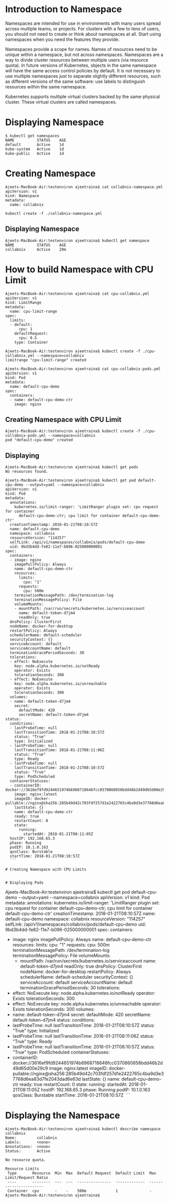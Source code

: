 # Introduction to Namespace

Namespaces are intended for use in environments with many users spread across multiple teams, or projects. For clusters with a few to tens of users, you should not need to create or think about namespaces at all. Start using namespaces when you need the features they provide.

Namespaces provide a scope for names. Names of resources need to be unique within a namespace, but not across namespaces.
Namespaces are a way to divide cluster resources between multiple users (via resource quota).
In future versions of Kubernetes, objects in the same namespace will have the same access control policies by default.
It is not necessary to use multiple namespaces just to separate slightly different resources, such as different versions of the same software: use labels to distinguish resources within the same namespace.

Kubernetes supports multiple virtual clusters backed by the same physical cluster. These virtual clusters are called namespaces.


# Displaying Namespace

```
$ kubectl get namespaces
NAME          STATUS    AGE
default       Active    1d
kube-system   Active    1d
kube-public   Active    1d
```


# Creating Namespace


```
Ajeets-MacBook-Air:testenviron ajeetraina$ cat collabnix-namespace.yml 
apiVersion: v1
kind: Namespace
metadata:
  name: collabnix
```

```
kubectl create -f ./collabnix-namespace.yml
```

## Displaying Namespace

```
Ajeets-MacBook-Air:testenviron ajeetraina$ kubectl get namespace
NAME          STATUS    AGE
collabnix     Active    29m
```

# How to build Namespace with CPU Limit

```
Ajeets-MacBook-Air:testenviron ajeetraina$ cat cpu-collabnix.yml 
apiVersion: v1
kind: LimitRange
metadata:
  name: cpu-limit-range
spec:
  limits:
  - default:
      cpu: 1
    defaultRequest:
      cpu: 0.5
    type: Container

```

```
Ajeets-MacBook-Air:testenviron ajeetraina$ kubectl create -f ./cpu-collabnix.yml --namespace=collabnix
limitrange "cpu-limit-range" created
```


```
Ajeets-MacBook-Air:testenviron ajeetraina$ cat cpu-collabnix-pods.yml 
apiVersion: v1
kind: Pod
metadata:
  name: default-cpu-demo
spec:
  containers:
  - name: default-cpu-demo-ctr
    image: nginx
```

## Creating Namespace with CPU Limit

```
Ajeets-MacBook-Air:testenviron ajeetraina$ kubectl create -f ./cpu-collabnix-pods.yml --namespace=collabnix
pod "default-cpu-demo" created
```

## Displaying 




```
Ajeets-MacBook-Air:testenviron ajeetraina$ kubectl get pods
No resources found.
```

```
Ajeets-MacBook-Air:testenviron ajeetraina$ kubectl get pod default-cpu-demo --output=yaml --namespace=collabnix
apiVersion: v1
kind: Pod
metadata:
  annotations:
    kubernetes.io/limit-ranger: 'LimitRanger plugin set: cpu request for container
      default-cpu-demo-ctr; cpu limit for container default-cpu-demo-ctr'
  creationTimestamp: 2018-01-21T08:10:57Z
  name: default-cpu-demo
  namespace: collabnix
  resourceVersion: "114257"
  selfLink: /api/v1/namespaces/collabnix/pods/default-cpu-demo
  uid: 9bd3b4dd-fe82-11e7-b096-025000000001
spec:
  containers:
  - image: nginx
    imagePullPolicy: Always
    name: default-cpu-demo-ctr
    resources:
      limits:
        cpu: "1"
      requests:
        cpu: 500m
    terminationMessagePath: /dev/termination-log
    terminationMessagePolicy: File
    volumeMounts:
    - mountPath: /var/run/secrets/kubernetes.io/serviceaccount
      name: default-token-d7jm4
      readOnly: true
  dnsPolicy: ClusterFirst
  nodeName: docker-for-desktop
  restartPolicy: Always
  schedulerName: default-scheduler
  securityContext: {}
  serviceAccount: default
  serviceAccountName: default
  terminationGracePeriodSeconds: 30
  tolerations:
  - effect: NoExecute
    key: node.alpha.kubernetes.io/notReady
    operator: Exists
    tolerationSeconds: 300
  - effect: NoExecute
    key: node.alpha.kubernetes.io/unreachable
    operator: Exists
    tolerationSeconds: 300
  volumes:
  - name: default-token-d7jm4
    secret:
      defaultMode: 420
      secretName: default-token-d7jm4
status:
  conditions:
  - lastProbeTime: null
    lastTransitionTime: 2018-01-21T08:10:57Z
    status: "True"
    type: Initialized
  - lastProbeTime: null
    lastTransitionTime: 2018-01-21T08:11:06Z
    status: "True"
    type: Ready
  - lastProbeTime: null
    lastTransitionTime: 2018-01-21T08:10:57Z
    status: "True"
    type: PodScheduled
  containerStatuses:
  - containerID: docker://3616ef9fd9244651974b6968718646fcc0370860858bdd46b2d49d65d00e29c9
    image: nginx:latest
    imageID: docker-pullable://nginx@sha256:285b49d42c703fdf257d1e2422765c4ba9d3e37768d6ea83d7fe2043dad6e63d
    lastState: {}
    name: default-cpu-demo-ctr
    ready: true
    restartCount: 0
    state:
      running:
        startedAt: 2018-01-21T08:11:05Z
  hostIP: 192.168.65.3
  phase: Running
  podIP: 10.1.0.163
  qosClass: Burstable
  startTime: 2018-01-21T08:10:57Z
  ```

# Creating Namespace with CPU Limits


# Displaying Pods

```
Ajeets-MacBook-Air:testenviron ajeetraina$ kubectl get pod default-cpu-demo --output=yaml --namespace=collabnix
apiVersion: v1
kind: Pod
metadata:
  annotations:
    kubernetes.io/limit-ranger: 'LimitRanger plugin set: cpu request for container
      default-cpu-demo-ctr; cpu limit for container default-cpu-demo-ctr'
  creationTimestamp: 2018-01-21T08:10:57Z
  name: default-cpu-demo
  namespace: collabnix
  resourceVersion: "114257"
  selfLink: /api/v1/namespaces/collabnix/pods/default-cpu-demo
  uid: 9bd3b4dd-fe82-11e7-b096-025000000001
spec:
  containers:
  - image: nginx
    imagePullPolicy: Always
    name: default-cpu-demo-ctr
    resources:
      limits:
        cpu: "1"
      requests:
        cpu: 500m
    terminationMessagePath: /dev/termination-log
    terminationMessagePolicy: File
    volumeMounts:
    - mountPath: /var/run/secrets/kubernetes.io/serviceaccount
      name: default-token-d7jm4
      readOnly: true
  dnsPolicy: ClusterFirst
  nodeName: docker-for-desktop
  restartPolicy: Always
  schedulerName: default-scheduler
  securityContext: {}
  serviceAccount: default
  serviceAccountName: default
  terminationGracePeriodSeconds: 30
  tolerations:
  - effect: NoExecute
    key: node.alpha.kubernetes.io/notReady
    operator: Exists
    tolerationSeconds: 300
  - effect: NoExecute
    key: node.alpha.kubernetes.io/unreachable
    operator: Exists
    tolerationSeconds: 300
  volumes:
  - name: default-token-d7jm4
    secret:
      defaultMode: 420
      secretName: default-token-d7jm4
status:
  conditions:
  - lastProbeTime: null
    lastTransitionTime: 2018-01-21T08:10:57Z
    status: "True"
    type: Initialized
  - lastProbeTime: null
    lastTransitionTime: 2018-01-21T08:11:06Z
    status: "True"
    type: Ready
  - lastProbeTime: null
    lastTransitionTime: 2018-01-21T08:10:57Z
    status: "True"
    type: PodScheduled
  containerStatuses:
  - containerID: docker://3616ef9fd9244651974b6968718646fcc0370860858bdd46b2d49d65d00e29c9
    image: nginx:latest
    imageID: docker-pullable://nginx@sha256:285b49d42c703fdf257d1e2422765c4ba9d3e37768d6ea83d7fe2043dad6e63d
    lastState: {}
    name: default-cpu-demo-ctr
    ready: true
    restartCount: 0
    state:
      running:
        startedAt: 2018-01-21T08:11:05Z
  hostIP: 192.168.65.3
  phase: Running
  podIP: 10.1.0.163
  qosClass: Burstable
  startTime: 2018-01-21T08:10:57Z
  ```


# Displaying the Namespace


```
Ajeets-MacBook-Air:testenviron ajeetraina$ kubectl describe namespace collabnix
Name:         collabnix
Labels:       <none>
Annotations:  <none>
Status:       Active

No resource quota.

Resource Limits
 Type       Resource  Min  Max  Default Request  Default Limit  Max Limit/Request Ratio
 ----       --------  ---  ---  ---------------  -------------  -----------------------
 Container  cpu       -    -    500m             1              -
Ajeets-MacBook-Air:testenviron ajeetraina$ 
```
